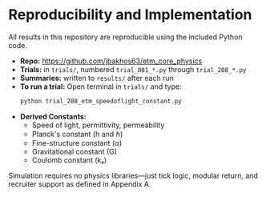 # Reproducibility and Implementation

All results in this repository are reproducible using the included Python code.

- **Repo:** https://github.com/jbakhos63/etm_core_physics
- **Trials:** in `trials/`, numbered `trial_001_*.py` through `trial_208_*.py`
- **Summaries:** written to `results/` after each run
- **To run a trial:**
  Open terminal in `trials/` and type:
  ```bash
  python trial_208_etm_speedoflight_constant.py
  ```
- **Derived Constants:**
  - Speed of light, permittivity, permeability
  - Planck's constant (h and ℏ)
  - Fine-structure constant (α)
  - Gravitational constant (G)
  - Coulomb constant (kₑ)

Simulation requires no physics libraries—just tick logic, modular return, and recruiter support as defined in Appendix A.
